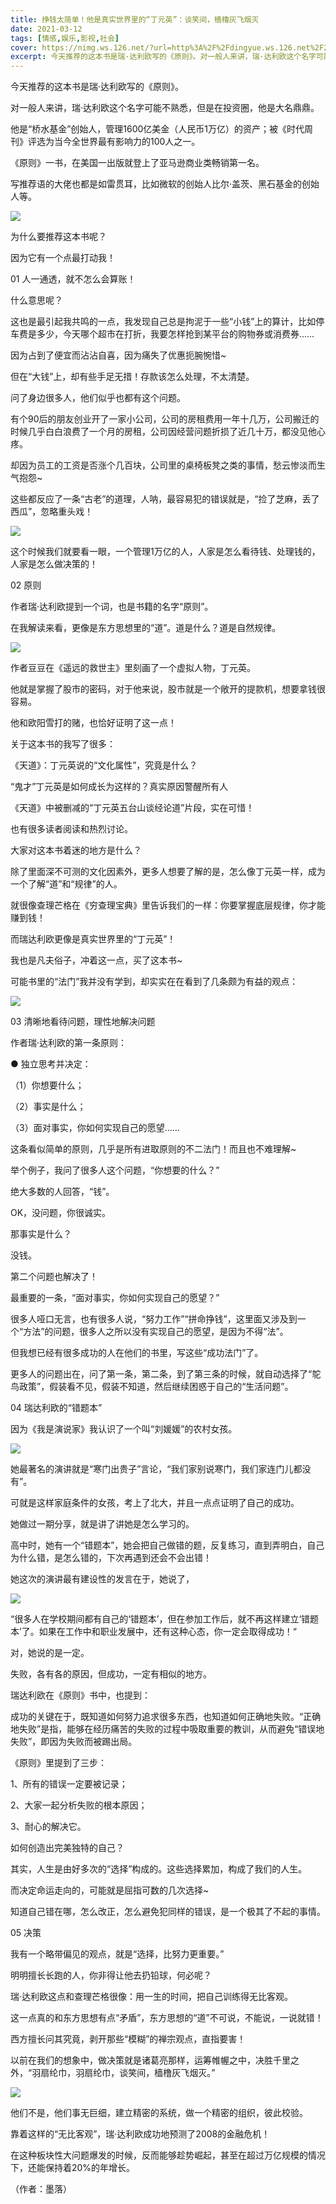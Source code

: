 ```yaml
---
title: 挣钱太简单！他是真实世界里的“丁元英”：谈笑间，樯橹灰飞烟灭
date: 2021-03-12
tags: [情感,娱乐,影视,社会]
cover: https://nimg.ws.126.net/?url=http%3A%2F%2Fdingyue.ws.126.net%2F2021%2F0312%2F6642e653j00qpujil000dc000hs008cg.jpg&thumbnail=650x2147483647&quality=80&type=jpg
excerpt: 今天推荐的这本书是瑞·达利欧写的《原则》。对一般人来讲，瑞·达利欧这个名字可能不熟悉，但是在投资圈，他是大名鼎鼎。他是“桥水基金”创始人，管理1600亿美金（人民币1万亿）的资产；被《时代周刊》评选为当今全世界最有影响力的100人之
---
```

今天推荐的这本书是瑞·达利欧写的《原则》。

对一般人来讲，瑞·达利欧这个名字可能不熟悉，但是在投资圈，他是大名鼎鼎。

他是“桥水基金”创始人，管理1600亿美金（人民币1万亿）的资产；被《时代周刊》评选为当今全世界最有影响力的100人之一。

《原则》一书，在美国一出版就登上了亚马逊商业类畅销第一名。

写推荐语的大佬也都是如雷贯耳，比如微软的创始人比尔·盖茨、黑石基金的创始人等。

![](https://nimg.ws.126.net/?url=http%3A%2F%2Fdingyue.ws.126.net%2F2021%2F0312%2F6642e653j00qpujil000dc000hs008cg.jpg&thumbnail=650x2147483647&quality=80&type=jpg)  

为什么要推荐这本书呢？

因为它有一个点最打动我！

01 人一通透，就不怎么会算账！

什么意思呢？

这也是最引起我共鸣的一点，我发现自己总是拘泥于一些“小钱”上的算计，比如停车费是多少，今天哪个超市在打折，我要怎样抢到某平台的购物券或消费券……

因为占到了便宜而沾沾自喜，因为痛失了优惠扼腕惋惜~

但在“大钱”上，却有些手足无措！存款该怎么处理，不太清楚。

问了身边很多人，他们似乎也都有这个问题。

有个90后的朋友创业开了一家小公司，公司的房租费用一年十几万，公司搬迁的时候几乎白白浪费了一个月的房租，公司因经营问题折损了近几十万，都没见他心疼。

却因为员工的工资是否涨个几百块，公司里的桌椅板凳之类的事情，愁云惨淡而生气抱怨~

这些都反应了一条“古老”的道理，人呐，最容易犯的错误就是，“捡了芝麻，丢了西瓜”，忽略重头戏！

![](https://nimg.ws.126.net/?url=http%3A%2F%2Fdingyue.ws.126.net%2F2021%2F0312%2Feb1eb524j00qpujim000uc000hs00btg.jpg&thumbnail=650x2147483647&quality=80&type=jpg)  

这个时候我们就要看一眼，一个管理1万亿的人，人家是怎么看待钱、处理钱的，人家是怎么做决策的！

02 原则

作者瑞·达利欧提到一个词，也是书籍的名字“原则”。

在我解读来看，更像是东方思想里的“道”。道是什么？道是自然规律。

![](https://nimg.ws.126.net/?url=http%3A%2F%2Fdingyue.ws.126.net%2F2021%2F0312%2F9d049199j00qpujim000ic000hs00a0g.jpg&thumbnail=650x2147483647&quality=80&type=jpg)  

作者豆豆在《遥远的救世主》里刻画了一个虚拟人物，丁元英。

他就是掌握了股市的密码，对于他来说，股市就是一个敞开的提款机，想要拿钱很容易。

他和欧阳雪打的赌，也恰好证明了这一点！

关于这本书的我写了很多：

《天道》：丁元英说的“文化属性”，究竟是什么？

“鬼才”丁元英是如何成长为这样的？真实原因警醒所有人

《天道》中被删减的“丁元英五台山谈经论道”片段，实在可惜！

也有很多读者阅读和热烈讨论。

大家对这本书着迷的地方是什么？

除了里面深不可测的文化因素外，更多人想要了解的是，怎么像丁元英一样，成为一个了解“道”和“规律”的人。

就很像查理芒格在《穷查理宝典》里告诉我们的一样：你要掌握底层规律，你才能赚到钱！

而瑞达利欧更像是真实世界里的“丁元英”！

我也是凡夫俗子，冲着这一点，买了这本书~

可能书里的“法门”我并没有学到，却实实在在看到了几条颇为有益的观点：

![](https://nimg.ws.126.net/?url=http%3A%2F%2Fdingyue.ws.126.net%2F2021%2F0312%2F57cd597fj00qpujin0011c000hs00m5g.jpg&thumbnail=650x2147483647&quality=80&type=jpg)  

03 清晰地看待问题，理性地解决问题

作者瑞·达利欧的第一条原则：

● 独立思考并决定：

（1）你想要什么；

（2）事实是什么；

（3）面对事实，你如何实现自己的愿望……

这条看似简单的原则，几乎是所有进取原则的不二法门！而且也不难理解~

举个例子，我问了很多人这个问题，“你想要的什么？”

绝大多数的人回答，“钱”。

OK，没问题，你很诚实。

那事实是什么？

没钱。

第二个问题也解决了！

最重要的一条，“面对事实，你如何实现自己的愿望？”

很多人哑口无言，也有很多人说，“努力工作”“拼命挣钱”，这里面又涉及到一个“方法”的问题，很多人之所以没有实现自己的愿望，是因为不得“法”。

但我想已经有很多成功的人在他们的书里，写这些“成功法门”了。

更多人的问题出在，问了第一条，第二条，到了第三条的时候，就自动选择了“鸵鸟政策”，假装看不见，假装不知道，然后继续困惑于自己的“生活问题”。

04 瑞达利欧的“错题本”

因为《我是演说家》我认识了一个叫“刘媛媛”的农村女孩。

![](https://nimg.ws.126.net/?url=http%3A%2F%2Fdingyue.ws.126.net%2F2021%2F0312%2Fdf3c92dbj00qpujin000bc000cb006xg.jpg&thumbnail=650x2147483647&quality=80&type=jpg)  

她最著名的演讲就是“寒门出贵子”言论，“我们家别说寒门，我们家连门儿都没有”。

可就是这样家庭条件的女孩，考上了北大，并且一点点证明了自己的成功。

她做过一期分享，就是讲了讲她是怎么学习的。

高中时，她有一个“错题本”，她会把自己做错的题，反复练习，直到弄明白，自己为什么错，是怎么错的，下次再遇到还会不会出错！

她这次的演讲最有建设性的发言在于，她说了，

![](https://nimg.ws.126.net/?url=http%3A%2F%2Fdingyue.ws.126.net%2F2021%2F0312%2F13b5b9d0j00qpujio000lc000dw00d2g.jpg&thumbnail=650x2147483647&quality=80&type=jpg)  

“很多人在学校期间都有自己的‘错题本’，但在参加工作后，就不再这样建立‘错题本’了。如果在工作中和职业发展中，还有这种心态，你一定会取得成功！“

对，她说的是一定。

失败，各有各的原因，但成功，一定有相似的地方。

瑞达利欧在《原则》书中，也提到：

成功的关键在于，既知道如何努力追求很多东西，也知道如何正确地失败。“正确地失败”是指，能够在经历痛苦的失败的过程中吸取重要的教训，从而避免“错误地失败”，即因为失败而被踢出局。

《原则》里提到了三步：

1、所有的错误一定要被记录；

2、大家一起分析失败的根本原因；

3、耐心的解决它。

如何创造出完美独特的自己？

其实，人生是由好多次的“选择”构成的。这些选择累加，构成了我们的人生。

而决定命运走向的，可能就是屈指可数的几次选择~

知道自己错在哪，怎么改正，怎么避免犯同样的错误，是一个极其了不起的事情。

05 决策

我有一个略带偏见的观点，就是“选择，比努力更重要。”

明明擅长长跑的人，你非得让他去扔铅球，何必呢？

瑞·达利欧这点和查理芒格很像：用一生的时间，把自己训练得无比客观。

这一点真的和东方思想有点“矛盾”，东方思想的“道”不可说，不能说，一说就错！

西方擅长问其究竟，剥开那些“模糊”的禅宗观点，直指要害！

以前在我们的想象中，做决策就是诸葛亮那样，运筹帷幄之中，决胜千里之外，“羽扇纶巾，羽扇纶巾，谈笑间，樯橹灰飞烟灭。”

![](https://nimg.ws.126.net/?url=http%3A%2F%2Fdingyue.ws.126.net%2F2021%2F0312%2F5ae67d72j00qpujio000mc000c50094g.jpg&thumbnail=650x2147483647&quality=80&type=jpg)  

他们不是，他们事无巨细，建立精密的系统，做一个精密的组织，彼此校验。

靠着这样的“无比客观”，瑞·达利欧成功地预测了2008的金融危机！

在这种板块性大问题爆发的时候，反而能够趁势崛起，甚至在超过万亿规模的情况下，还能保持着20%的年增长。

（作者：墨落）

